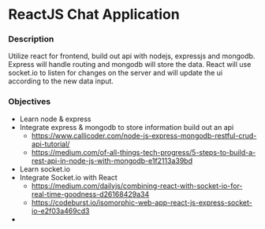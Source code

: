 # ReactJS Chat Application

### Description
Utilize react for frontend, build out api with nodejs, expressjs and mongodb. Express will handle routing and mongodb will store the data. React will use socket.io to listen for changes on the server and will update the ui according to the new data input.

### Objectives
- Learn node & express
- Integrate express & mongodb to store information build out an api
  - https://www.callicoder.com/node-js-express-mongodb-restful-crud-api-tutorial/
  - https://medium.com/of-all-things-tech-progress/5-steps-to-build-a-rest-api-in-node-js-with-mongodb-e1f2113a39bd
- Learn socket.io
- Integrate Socket.io with React
  - https://medium.com/dailyjs/combining-react-with-socket-io-for-real-time-goodness-d26168429a34
  - https://codeburst.io/isomorphic-web-app-react-js-express-socket-io-e2f03a469cd3
- 

